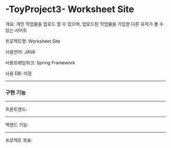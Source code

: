 # -ToyProject3- Worksheet Site

개요: 개인 작업물을 업로드 할 수 있으며, 업로드된 작업물을 가입한 다른 유저가 볼 수 있는 사이트

프로젝트명: Worksheet Site

사용언어: JAVA

사용프레임워크: Spring Framework

사용 DB: 미정

---

### 구현 기능

---

프론트엔드: 


---

백엔드 기능:

---

프로젝트 목표: 


